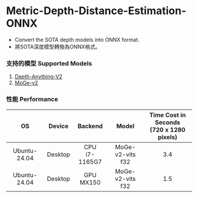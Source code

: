 # **Metric-Depth-Distance-Estimation-ONNX**
 - Convert the SOTA depth models into ONNX format.
 - 將SOTA深度模型轉換為ONNX格式。
### **支持的模型 Supported Models**
1. [Depth-Anything-V2](https://github.com/DepthAnything/Depth-Anything-V2)
2. [MoGe-v2](https://github.com/microsoft/MoGe)


### **性能 Performance**  
| OS           | Device       | Backend           | Model        | Time Cost in Seconds <br> (720 x 1280 pixels) |
|:------------:|:------------:|:-----------------:|:------------:|:------------------------------------------------:|
| Ubuntu-24.04 | Desktop      | CPU <br> i7-1165G7 | MoGe-v2-vits <br> f32 | 3.4                                    |
| Ubuntu-24.04 | Desktop      | GPU <br> MX150 | MoGe-v2-vits <br> f32 | 1.5                                        |
